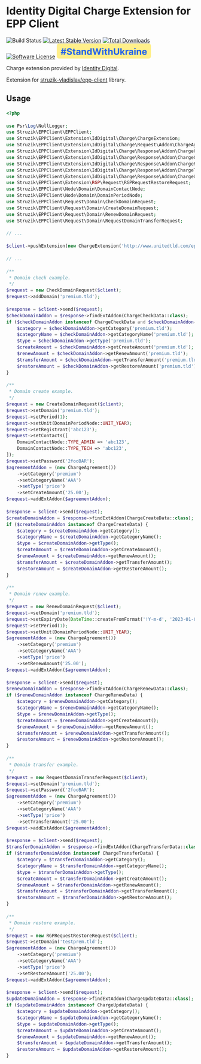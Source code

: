 # Identity Digital Charge Extension for EPP Client

![Build Status](https://github.com/struzik-vladislav/epp-ext-iddigital-charge/actions/workflows/ci.yml/badge.svg?branch=master)
[![Latest Stable Version](https://img.shields.io/github/v/release/struzik-vladislav/epp-ext-iddigital-charge?sort=semver&style=flat-square)](https://packagist.org/packages/struzik-vladislav/epp-ext-iddigital-charge)
[![Total Downloads](https://img.shields.io/packagist/dt/struzik-vladislav/epp-ext-iddigital-charge?style=flat-square)](https://packagist.org/packages/struzik-vladislav/epp-ext-iddigital-charge/stats)
[![Software License](https://img.shields.io/badge/license-MIT-brightgreen.svg?style=flat-square)](LICENSE)
[![StandWithUkraine](https://raw.githubusercontent.com/vshymanskyy/StandWithUkraine/main/badges/StandWithUkraine.svg)](https://github.com/vshymanskyy/StandWithUkraine/blob/main/docs/README.md)

Charge extension provided by [Identity Digital](https://www.identity.digital/).

Extension for [struzik-vladislav/epp-client](https://github.com/struzik-vladislav/epp-client) library.

## Usage

```php
<?php

use Psr\Log\NullLogger;
use Struzik\EPPClient\EPPClient;
use Struzik\EPPClient\Extension\IdDigital\Charge\ChargeExtension;
use Struzik\EPPClient\Extension\IdDigital\Charge\Request\Addon\ChargeAgreement;
use Struzik\EPPClient\Extension\IdDigital\Charge\Response\Addon\ChargeCheckData;
use Struzik\EPPClient\Extension\IdDigital\Charge\Response\Addon\ChargeCreateData;
use Struzik\EPPClient\Extension\IdDigital\Charge\Response\Addon\ChargeRenewData;
use Struzik\EPPClient\Extension\IdDigital\Charge\Response\Addon\ChargeTransferData;
use Struzik\EPPClient\Extension\IdDigital\Charge\Response\Addon\ChargeUpdateData;
use Struzik\EPPClient\Extension\RGP\Request\RGPRequestRestoreRequest;
use Struzik\EPPClient\Node\Domain\DomainContactNode;
use Struzik\EPPClient\Node\Domain\DomainPeriodNode;
use Struzik\EPPClient\Request\Domain\CheckDomainRequest;
use Struzik\EPPClient\Request\Domain\CreateDomainRequest;
use Struzik\EPPClient\Request\Domain\RenewDomainRequest;
use Struzik\EPPClient\Request\Domain\RequestDomainTransferRequest;

// ...

$client->pushExtension(new ChargeExtension('http://www.unitedtld.com/epp/charge-1.0', new NullLogger()));

// ...

/**
 * Domain check example.
 */
$request = new CheckDomainRequest($client);
$request->addDomain('premium.tld');

$response = $client->send($request);
$checkDomainAddon = $response->findExtAddon(ChargeCheckData::class);
if ($checkDomainAddon instanceof ChargeCheckData and $checkDomainAddon->isExistsChargeData('premium.tld')) {
    $category = $checkDomainAddon->getCategory('premium.tld');
    $categoryName = $checkDomainAddon->getCategoryName('premium.tld');
    $type = $checkDomainAddon->getType('premium.tld');
    $createAmount = $checkDomainAddon->getCreateAmount('premium.tld');
    $renewAmount = $checkDomainAddon->getRenewAmount('premium.tld');
    $transferAmount = $checkDomainAddon->getTransferAmount('premium.tld');
    $restoreAmount = $checkDomainAddon->getRestoreAmount('premium.tld');
}

/**
 * Domain create example.
 */
$request = new CreateDomainRequest($client);
$request->setDomain('premium.tld');
$request->setPeriod(1);
$request->setUnit(DomainPeriodNode::UNIT_YEAR);
$request->setRegistrant('abc123');
$request->setContacts([
    DomainContactNode::TYPE_ADMIN => 'abc123',
    DomainContactNode::TYPE_TECH => 'abc123',
]);
$request->setPassword('2fooBAR');
$agreementAddon = (new ChargeAgreement())
    ->setCategory('premium')
    ->setCategoryName('AAA')
    ->setType('price')
    ->setCreateAmount('25.00');
$request->addExtAddon($agreementAddon);

$response = $client->send($request);
$createDomainAddon = $response->findExtAddon(ChargeCreateData::class);
if ($createDomainAddon instanceof ChargeCreateData) {
    $category = $createDomainAddon->getCategory();
    $categoryName = $createDomainAddon->getCategoryName();
    $type = $createDomainAddon->getType();
    $createAmount = $createDomainAddon->getCreateAmount();
    $renewAmount = $createDomainAddon->getRenewAmount();
    $transferAmount = $createDomainAddon->getTransferAmount();
    $restoreAmount = $createDomainAddon->getRestoreAmount();
}

/**
 * Domain renew example.
 */
$request = new RenewDomainRequest($client);
$request->setDomain('premium.tld');
$request->setExpiryDate(DateTime::createFromFormat('!Y-m-d', '2023-01-01'));
$request->setPeriod(1);
$request->setUnit(DomainPeriodNode::UNIT_YEAR);
$agreementAddon = (new ChargeAgreement())
    ->setCategory('premium')
    ->setCategoryName('AAA')
    ->setType('price')
    ->setRenewAmount('25.00');
$request->addExtAddon($agreementAddon);

$response = $client->send($request);
$renewDomainAddon = $response->findExtAddon(ChargeRenewData::class);
if ($renewDomainAddon instanceof ChargeRenewData) {
    $category = $renewDomainAddon->getCategory();
    $categoryName = $renewDomainAddon->getCategoryName();
    $type = $renewDomainAddon->getType();
    $createAmount = $renewDomainAddon->getCreateAmount();
    $renewAmount = $renewDomainAddon->getRenewAmount();
    $transferAmount = $renewDomainAddon->getTransferAmount();
    $restoreAmount = $renewDomainAddon->getRestoreAmount();
}

/**
 * Domain transfer example.
 */
$request = new RequestDomainTransferRequest($client);
$request->setDomain('premium.tld');
$request->setPassword('2fooBAR');
$agreementAddon = (new ChargeAgreement())
    ->setCategory('premium')
    ->setCategoryName('AAA')
    ->setType('price')
    ->setTransferAmount('25.00');
$request->addExtAddon($agreementAddon);

$response = $client->send($request);
$transferDomainAddon = $response->findExtAddon(ChargeTransferData::class);
if ($transferDomainAddon instanceof ChargeTransferData) {
    $category = $transferDomainAddon->getCategory();
    $categoryName = $transferDomainAddon->getCategoryName();
    $type = $transferDomainAddon->getType();
    $createAmount = $transferDomainAddon->getCreateAmount();
    $renewAmount = $transferDomainAddon->getRenewAmount();
    $transferAmount = $transferDomainAddon->getTransferAmount();
    $restoreAmount = $transferDomainAddon->getRestoreAmount();
}

/**
 * Domain restore example.
 */
$request = new RGPRequestRestoreRequest($client);
$request->setDomain('testprem.tld');
$agreementAddon = (new ChargeAgreement())
    ->setCategory('premium')
    ->setCategoryName('AAA')
    ->setType('price')
    ->setRestoreAmount('25.00');
$request->addExtAddon($agreementAddon);

$response = $client->send($request);
$updateDomainAddon = $response->findExtAddon(ChargeUpdateData::class);
if ($updateDomainAddon instanceof ChargeUpdateData) {
    $category = $updateDomainAddon->getCategory();
    $categoryName = $updateDomainAddon->getCategoryName();
    $type = $updateDomainAddon->getType();
    $createAmount = $updateDomainAddon->getCreateAmount();
    $renewAmount = $updateDomainAddon->getRenewAmount();
    $transferAmount = $updateDomainAddon->getTransferAmount();
    $restoreAmount = $updateDomainAddon->getRestoreAmount();
}

```
